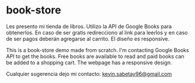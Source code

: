 # book-store

Les presento mi tienda de libros. Utilizo la API de Google Books para obtenerlos. En caso de ser gratis redirecciono al link para leerlos y en caso de ser pagos deberán agregarse al carrito. El diseño es responsive.

This is a book-store demo made from scratch. I'm contacting Google Books API to get the books. Free books are available to read and paid books can be added to a shopping cart. The webpage has a responsive design.

Cualquier sugerencia dejo mi contacto: kevin.sabetay96@gmail.com
